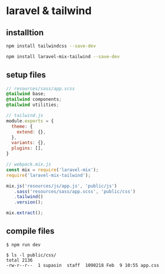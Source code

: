 # laravel & tailwind

## installtion

```bash
npm install tailwindcss --save-dev

npm install laravel-mix-tailwind --save-dev
```

## setup files

```scss
// resources/sass/app.scss
@tailwind base;
@tailwind components;
@tailwind utilities;
```

```javascript
// tailwind.js
module.exports = {
  theme: {
    extend: {},
  },
  variants: {},
  plugins: [],
}
```

```javascript
// webpack.mix.js
const mix = require('laravel-mix');
require('laravel-mix-tailwind');

mix.js('resources/js/app.js', 'public/js')
   .sass('resources/sass/app.scss', 'public/css')
   .tailwind()
   .version();

mix.extract();
```

## compile files

```console
$ npm run dev

$ ls -l public/css/
total 2136
-rw-r--r--  1 supasin  staff  1090218 Feb  9 10:55 app.css
```

